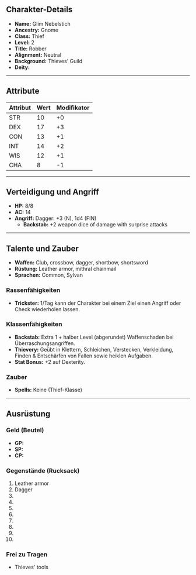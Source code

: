 ## Charakter-Details
- **Name:** Glim Nebelstich
- **Ancestry:** Gnome
- **Class:** Thief
- **Level:** 2
- **Title:** Robber
- **Alignment:** Neutral
- **Background:** Thieves' Guild
- **Deity:** 

---

## Attribute
| Attribut | Wert | Modifikator |
| -------- | ---- | ----------- |
| STR      | 10   | +0          |
| DEX      | 17   | +3          |
| CON      | 13   | +1          |
| INT      | 14   | +2          |
| WIS      | 12   | +1          |
| CHA      | 8    | -1          |

---

## Verteidigung und Angriff
- **HP:** 8/8
- **AC:** 14
- **Angriff:** Dagger: +3 (N), 1d4 (FIN)
  - **Backstab:** +2 weapon dice of damage with surprise attacks

---

## Talente und Zauber
- **Waffen:** Club, crossbow, dagger, shortbow, shortsword
- **Rüstung:** Leather armor, mithral chainmail
- **Sprachen:** Common, Sylvan

### Rassenfähigkeiten
- **Trickster:** 1/Tag kann der Charakter bei einem Ziel einen Angriff oder Check wiederholen lassen.

### Klassenfähigkeiten
- **Backstab:** Extra 1 + halber Level (abgerundet) Waffenschaden bei Überraschungsangriffen.
- **Thievery:** Geübt in Klettern, Schleichen, Verstecken, Verkleidung, Finden & Entschärfen von Fallen sowie heiklen Aufgaben.
- **Stat Bonus:** +2 auf Dexterity.

### Zauber
- **Spells:** Keine (Thief-Klasse)

---

## Ausrüstung

### Geld (Beutel)
- **GP:** 
- **SP:** 
- **CP:** 

### Gegenstände (Rucksack)
1. Leather armor
2. Dagger
3. 
4. 
5. 
6. 
7. 
8. 
9. 
10. 

### Frei zu Tragen
- Thieves' tools
